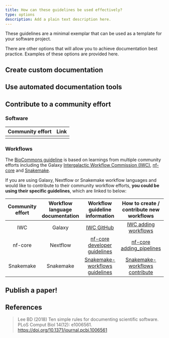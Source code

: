 ```yaml
---
title: How can these guidelines be used effectively?
type: options
description: Add a plain text description here.
---
```



These guidelines are a minimal exemplar that can be used as a template for your software project.

There are other options that will allow you to achieve documentation best practice. Examples of these options are provided here.


## Create custom documentation


## Use automated documentation tools


## Contribute to a community effort


### Software

| Community effort | Link |
|:----:|:----:|
|||



### Workflows

The [BioCommons guideline](https://github.com/AustralianBioCommons/doc_guidelines) is based on learnings from multiple community efforts including the Galaxy [Intergalactic Workflow Commission (IWC)](https://github.com/galaxyproject/iwc), [nf-core](https://nf-co.re/) and [Snakemake](https://github.com/snakemake-workflows).

If you are using Galaxy, Nextflow or Snakemake workflow languages and would like to contribute to their community workflow efforts, **you could be using their specific guidelines**, which are linked to below:

| Community effort | Workflow language documentation | Workflow guideline information | How to create / contribute new workflows |
|:----:|:----:|:----:|:----:|
|IWC | Galaxy |[IWC GitHub](https://github.com/galaxyproject/iwc/blob/main/workflows/README.md#workflows)|[IWC adding workflows](https://github.com/galaxyproject/iwc/blob/main/workflows/README.md#adding-workflows)|
|nf-core | Nextflow |[nf-core developer guidelines](https://nf-co.re/developers/guidelines)|[nf-core adding_pipelines](https://nf-co.re/developers/adding_pipelines)|
|Snakemake | Snakemake |[Snakemake-workflows guidelines](https://github.com/snakemake-workflows/docs#guidelines)|[Snakemake-workflows contribute](https://github.com/snakemake-workflows/docs#contribute)|


## Publish a paper!


## References

> Lee BD (2018) Ten simple rules for documenting scientific software. PLoS Comput Biol 14(12): e1006561. https://doi.org/10.1371/journal.pcbi.1006561

